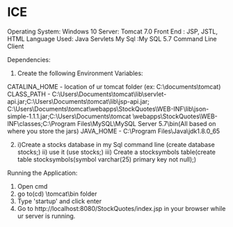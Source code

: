 # ICE
Operating System: Windows 10
Server: Tomcat 7.0
Front End : JSP, JSTL, HTML
Language Used: Java Servlets
My Sql :My SQL 5.7 Command Line Client

Dependencies:

1) Create the following Environment Variables:

CATALINA_HOME - location of ur tomcat folder (ex: C:\documents\tomcat)
CLASS_PATH - C:\Users\Documents\tomcat\lib\servlet-api.jar;C:\Users\Documents\tomcat\lib\jsp-api.jar;
             C:\Users\Documents\tomcat\webapps\StockQuotes\WEB-INF\lib\json-simple-1.1.1.jar;C:\Users\Documents\tomcat                           \webapps\StockQuotes\WEB-INF\classes;C:\Program Files\MySQL\MySQL Server 5.7\bin(All based on where you store the jars)
JAVA_HOME -  C:\Program Files\Java\jdk1.8.0_65

2) i)Create a stocks database in my Sql command line (create database stocks;)
   ii) use it (use stocks;)
   iii) Create a stocksymbols table(create table stocksymbols(symbol varchar(25) primary key not null);)

Running the Application:

1) Open cmd
2) go to(cd) \tomcat\bin folder
3) Type 'startup' and click enter
4) Go to http://localhost:8080/StockQuotes/index.jsp in your browser while ur server is running.



